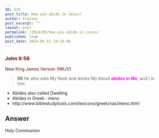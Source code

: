 ```yaml
---
ID: 515
post_title: How you abide in Jesus?
author: Praison
post_excerpt: ""
layout: post
permalink: /2014/05/how-you-abide-in-jesus/
published: true
post_date: 2014-05-12 14:18:40
---
```

<div class="heading passage-class-0" style="color: #5c1101;">
<h3>John 6:56</h3>
<p class="txt-sm">New King James Version (NKJV)</p>

</div>
<div class="passage version-NKJV result-text-style-normal text-html " style="color: #000000;">
<blockquote><span id="en-NKJV-26314" class="text John-6-56"><span class="versenum" style="font-weight: bold;">56 </span><span class="woj">He who eats My flesh and drinks My blood <span style="color: #ff00ff;"><strong>abides in Me</strong></span>, and I in him.</span></span></blockquote>
</div>
<ul>
	<li>Abides also called Dwelling</li>
	<li>Abides in Greek : meno</li>
	<li>http://www.biblestudytools.com/lexicons/greek/nas/meno.html</li>
</ul>
<h2>Answer</h2>
Holy Communion